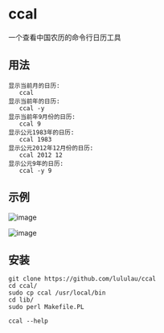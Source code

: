 # ccal

一个查看中国农历的命令行日历工具

## 用法

    显示当前月的日历:   
       ccal
    显示当前年的日历:
       ccal -y
    显示当前年9月份的日历:
       ccal 9
    显示公元1983年的日历:
       ccal 1983
    显示公元2012年12月份的日历:
       ccal 2012 12
    显示公元9年的日历:
       ccal -y 9

## 示例 

![image](http://imglf0.ph.126.net/PxI_KslY39drlfK1F55FwQ==/2081788927852049631.png)

![image](http://imglf2.ph.126.net/3OiX1eXdIOExvhcYCdu1Tg==/6597762458983902692.png)

## 安装

```
git clone https://github.com/lululau/ccal
cd ccal/
sudo cp ccal /usr/local/bin
cd lib/
sudo perl Makefile.PL

ccal --help
```